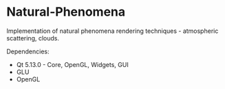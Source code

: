 # Natural-Phenomena
Implementation of natural phenomena rendering techniques - atmospheric scattering, clouds.

Dependencies:
- Qt 5.13.0 - Core, OpenGL, Widgets, GUI
- GLU
- OpenGL
